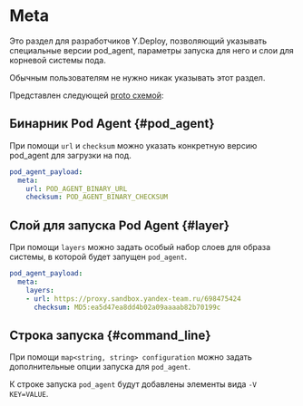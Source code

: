 #  Meta 

Это раздел для разработчиков Y.Deploy, позволяющий указывать специальные версии pod_agent, параметры запуска для него и слои для корневой системы пода.

Обычным пользователям не нужно никак указывать этот раздел.

Представлен следующей [proto схемой](https://a.yandex-team.ru/arc/trunk/arcadia/yp/client/api/proto/data_model.proto?rev=6549054#L961-984):

##  Бинарник Pod Agent {#pod_agent}

При помощи `url` и `checksum` можно указать конкретную версию pod_agent для загрузки на под.

```yaml
pod_agent_payload:
  meta:
    url: POD_AGENT_BINARY_URL
    checksum: POD_AGENT_BINARY_CHECKSUM
```

##  Слой для запуска Pod Agent {#layer}

При помощи `layers` можно задать особый набор слоев для образа системы, в которой будет запущен `pod_agent`.

```yaml
pod_agent_payload:
  meta:
    layers:
    - url: https://proxy.sandbox.yandex-team.ru/698475424
      checksum: MD5:ea5d47ea8dd4b02a09aaaab82b70199c
```

##  Строка запуска {#command_line}

При помощи `map<string, string> configuration` можно задать дополнительные опции запуска для `pod_agent`.

К строке запуска `pod_agent` будут добавлены элементы вида `-V KEY=VALUE`.



